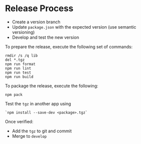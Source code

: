 # Release Process

-   Create a version branch
-   Update `package.json` with the expected version (use semantic versioning)
-   Develop and test the new version

To prepare the release, execute the following set of commands:

    rmdir /s /q lib
    del *.tgz
    npm run format
    npm run lint
    npm run test
    npm run build

To package the release, execute the following:

    npm pack

Test the `tgz` in another app using

    `npm install --save-dev <package>.tgz`

Once verified:

-   Add the `tgz` to git and commit
-   Merge to `develop`

